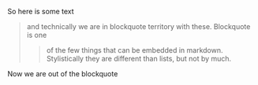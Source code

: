 So here is some text

> and technically we are in blockquote
> territory with these. Blockquote is one
> > of the few things that can be embedded
> > in markdown. Stylistically they are 
> > different than lists, but
> not by much.

Now we are out of the blockquote

